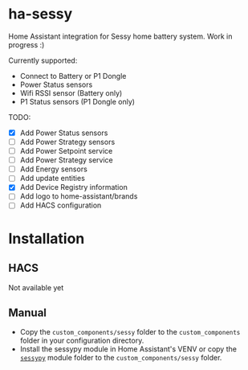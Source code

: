 # ha-sessy
Home Assistant integration for Sessy home battery system.
Work in progress :)

Currently supported:
- Connect to Battery or P1 Dongle
- Power Status sensors
- Wifi RSSI sensor (Battery only)
- P1 Status sensors (P1 Dongle only)

TODO:
- [X] Add Power Status sensors
- [ ] Add Power Strategy sensors
- [ ] Add Power Setpoint service
- [ ] Add Power Strategy service
- [ ] Add Energy sensors
- [ ] Add update entities
- [X] Add Device Registry information
- [ ] Add logo to home-assistant/brands
- [ ] Add HACS configuration

Installation
============

HACS
----
Not available yet

Manual
------
- Copy the `custom_components/sessy` folder to the `custom_components` folder in your configuration directory.
- Install the sessypy module in Home Assistant's VENV or copy the [`sessypy`](https://github.com/PimDoos/sessypy/tree/main/src/sessypy) module folder to the `custom_components/sessy` folder.
